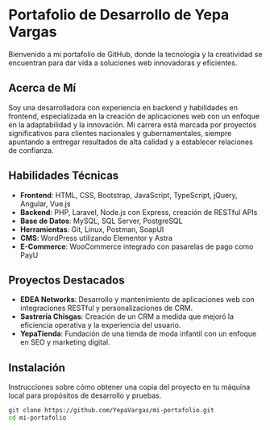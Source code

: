 # Portafolio de Desarrollo de Yepa Vargas

Bienvenido a mi portafolio de GitHub, donde la tecnología y la creatividad se encuentran para dar vida a soluciones web innovadoras y eficientes.

## Acerca de Mí

Soy una desarrolladora con experiencia en backend y habilidades en frontend, especializada en la creación de aplicaciones web con un enfoque en la adaptabilidad y la innovación. Mi carrera está marcada por proyectos significativos para clientes nacionales y gubernamentales, siempre apuntando a entregar resultados de alta calidad y a establecer relaciones de confianza.

## Habilidades Técnicas

- **Frontend**: HTML, CSS, Bootstrap, JavaScript, TypeScript, jQuery, Angular, Vue.js
- **Backend**: PHP, Laravel, Node.js con Express, creación de RESTful APIs
- **Base de Datos**: MySQL, SQL Server, PostgreSQL
- **Herramientas**: Git, Linux, Postman, SoapUI
- **CMS**: WordPress utilizando Elementor y Astra
- **E-Commerce**: WooCommerce integrado con pasarelas de pago como PayU

## Proyectos Destacados

- **EDEA Networks**: Desarrollo y mantenimiento de aplicaciones web con integraciones RESTful y personalizaciones de CRM.
- **Sastrería Chisgas**: Creación de un CRM a medida que mejoró la eficiencia operativa y la experiencia del usuario.
- **YepaTienda**: Fundación de una tienda de moda infantil con un enfoque en SEO y marketing digital.

## Instalación

Instrucciones sobre cómo obtener una copia del proyecto en tu máquina local para propósitos de desarrollo y pruebas.

```bash
git clone https://github.com/YepaVargas/mi-portafolio.git
cd mi-portafolio
